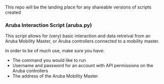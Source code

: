 This repo will be the landing place for any shareable versions of scripts created

### Aruba Interaction Script (aruba.py)
This script allows for (very) basic interaction and data retreival from an Aruba Mobility Master, or Aruba controllers connected to a mobility master.

In order to be of much use, make sure you have:
- The command you would like to run
- Username and password for an account with API permissions on the Aruba controllers
- The address of the Aruba Mobility Master